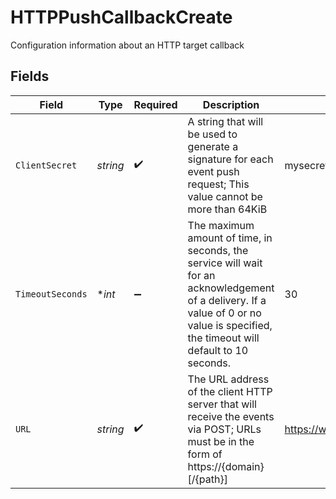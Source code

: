 # HTTPPushCallbackCreate

Configuration information about an HTTP target callback


## Fields

| Field                                                                                                                                                                                 | Type                                                                                                                                                                                  | Required                                                                                                                                                                              | Description                                                                                                                                                                           | Example                                                                                                                                                                               |
| ------------------------------------------------------------------------------------------------------------------------------------------------------------------------------------- | ------------------------------------------------------------------------------------------------------------------------------------------------------------------------------------- | ------------------------------------------------------------------------------------------------------------------------------------------------------------------------------------- | ------------------------------------------------------------------------------------------------------------------------------------------------------------------------------------- | ------------------------------------------------------------------------------------------------------------------------------------------------------------------------------------- |
| `ClientSecret`                                                                                                                                                                        | *string*                                                                                                                                                                              | :heavy_check_mark:                                                                                                                                                                    | A string that will be used to generate a signature for each event push request; This value cannot be more than 64KiB                                                                  | mysecretkey                                                                                                                                                                           |
| `TimeoutSeconds`                                                                                                                                                                      | **int*                                                                                                                                                                                | :heavy_minus_sign:                                                                                                                                                                    | The maximum amount of time, in seconds, the service will wait for an acknowledgement of a delivery. If a value of 0 or no value is specified, the timeout will default to 10 seconds. | 30                                                                                                                                                                                    |
| `URL`                                                                                                                                                                                 | *string*                                                                                                                                                                              | :heavy_check_mark:                                                                                                                                                                    | The URL address of the client HTTP server that will receive the events via POST; URLs must be in the form of https://{domain}[/{path}]                                                | https://webhook.example.com                                                                                                                                                           |